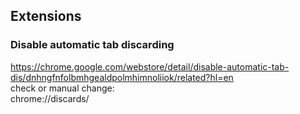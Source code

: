 ## Extensions
### Disable automatic tab discarding
https://chrome.google.com/webstore/detail/disable-automatic-tab-dis/dnhngfnfolbmhgealdpolmhimnoliiok/related?hl=en <br>
check or manual change:<br>
chrome://discards/
